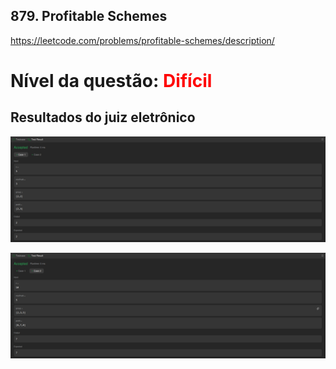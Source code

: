 ## 879. Profitable Schemes

https://leetcode.com/problems/profitable-schemes/description/

# Nível da questão: <span style="color: red;">Difícil</span>

## Resultados do juiz eletrônico

![](/Assets/QuestaoDificil2_case1.png)

![](/Assets/QuestaoDificil2_case2.png)